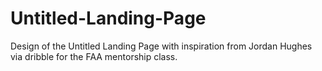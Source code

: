 # Untitled-Landing-Page

Design of the Untitled Landing Page with inspiration from Jordan Hughes via dribble for the FAA mentorship class.
